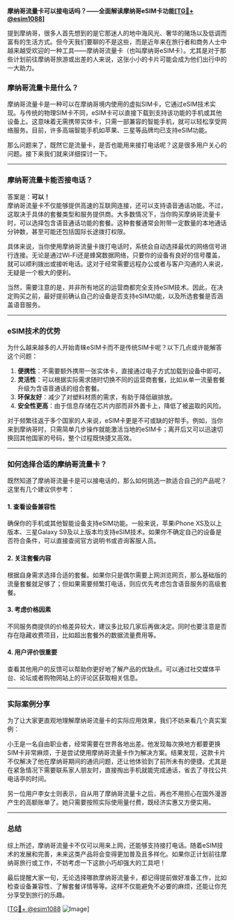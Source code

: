 **摩纳哥流量卡可以接电话吗？——全面解读摩纳哥eSIM卡功能[[TG💪+ @esim1088](https://t.me/s/esim1088)]**

提到摩纳哥，很多人首先想到的是它那迷人的地中海风光、奢华的赌场以及低调而富有的生活方式。但今天我们要聊的不是这些，而是近年来在旅行者和商务人士中越来越受欢迎的一种工具——摩纳哥流量卡（也叫摩纳哥eSIM卡）。尤其是对于那些计划前往摩纳哥旅游或出差的人来说，这张小小的卡片可能会成为他们出行中的一大助力。

### 摩纳哥流量卡是什么？

摩纳哥流量卡是一种可以在摩纳哥境内使用的虚拟SIM卡，它通过eSIM技术实现。与传统的物理SIM卡不同，eSIM卡可以直接下载到支持该功能的手机或其他设备上。这意味着无需携带实体卡，只需一部兼容的智能手机，就可以轻松享受网络服务。目前，许多高端智能手机如苹果、三星等品牌均已支持eSIM功能。

那么问题来了，既然它是流量卡，是否也能用来接打电话呢？这是很多用户关心的问题。接下来我们就来详细探讨一下。

---

### 摩纳哥流量卡能否接电话？

答案是：**可以！**  
摩纳哥流量卡不仅能够提供高速的互联网连接，还可以支持语音通话功能。不过，这取决于具体的套餐类型和服务提供商。大多数情况下，当你购买摩纳哥流量卡时，可以选择包含语音通话功能的套餐。这种套餐通常会附带一定数量的本地通话分钟数，甚至可能还包括国际长途拨打权限。

具体来说，当你使用摩纳哥流量卡拨打电话时，系统会自动选择最优的网络信号进行连接。无论是通过Wi-Fi还是蜂窝数据网络，只要你的设备有良好的信号覆盖，就可以顺利拨出或接听电话。这对于经常需要远程办公或者与客户沟通的人来说，无疑是一个极大的便利。

当然，需要注意的是，并非所有地区的运营商都完全支持eSIM技术。因此，在决定购买之前，最好提前确认自己的设备是否支持eSIM功能，以及所选套餐是否涵盖语音服务。

---

### eSIM技术的优势

为什么越来越多的人开始青睐eSIM卡而不是传统SIM卡呢？以下几点或许能解答这个问题：

1. **便携性**：不需要额外携带一张实体卡，直接通过电子方式加载到设备中即可。
2. **灵活性**：可以根据实际需求随时切换不同的运营商套餐，比如从单一流量套餐升级为含语音通话的组合套餐。
3. **环保友好**：减少了对塑料材质的需求，有助于降低碳排放。
4. **安全性更高**：由于信息存储在芯片内部而非外置卡上，降低了被盗取的风险。

对于频繁往返于多个国家的人来说，eSIM卡更是不可或缺的好帮手。例如，当你来到摩纳哥时，只需简单几步操作就能激活当地的eSIM卡；离开后又可以迅速切换回其他国家的号码，整个过程既快捷又高效。

---

### 如何选择合适的摩纳哥流量卡？

既然知道了摩纳哥流量卡是可以接电话的，那么如何挑选一款适合自己的产品呢？这里有几个建议供参考：

#### 1. 查看设备兼容性
确保你的手机或其他智能设备支持eSIM功能。一般来说，苹果iPhone XS及以上版本、三星Galaxy S9及以上版本均支持eSIM技术。如果你不确定自己的设备是否符合条件，可以直接查阅官方说明书或咨询客服人员。

#### 2. 关注套餐内容
根据自身需求选择合适的套餐。如果你只是偶尔需要上网浏览网页，那么基础版的流量套餐就足够了；但如果需要频繁打电话，则应优先考虑包含语音服务的高级套餐。

#### 3. 考虑价格因素
不同服务商提供的价格差异较大，建议多比较几家后再做决定。同时也要注意是否存在隐藏收费项目，比如超出套餐外的数据流量费用等。

#### 4. 用户评价很重要
查看其他用户的反馈可以帮助你更好地了解产品的优缺点。可以通过社交媒体平台、论坛或者购物网站上的评论区获取相关信息。

---

### 实际案例分享

为了让大家更直观地理解摩纳哥流量卡的实际应用效果，我们不妨来看几个真实案例：

小王是一名自由职业者，经常需要在世界各地出差。他发现每次换地方都要更换SIM卡非常麻烦，于是尝试使用摩纳哥流量卡作为解决方案。结果发现，这款卡片不仅解决了他在摩纳哥期间的通讯问题，还让他体验到了前所未有的便捷。尤其是在紧急情况下需要联系家人朋友时，直接掏出手机就能完成通话，省去了寻找公共电话亭的时间。

另一位用户李女士则表示，自从用了摩纳哥流量卡之后，再也不用担心在国外漫游产生的高额账单了。她只需要按照实际使用量付费，既经济实惠又方便实用。

---

### 总结

综上所述，摩纳哥流量卡不仅可以用来上网，还能够支持接打电话。随着eSIM技术的发展和完善，未来这类产品将会变得更加普及且多样化。如果你正计划前往摩纳哥旅行或工作，不妨考虑一下这款小巧却强大的工具吧！

最后提醒大家一句，无论选择哪款摩纳哥流量卡，都记得提前做好准备工作，比如检查设备兼容性、了解套餐详情等等。这样不仅能避免不必要的麻烦，还能让你充分享受到旅行的乐趣。

[[TG💪+ @esim1088](https://t.me/s/esim1088) ![Image](https://i.postimg.cc/4NQfJmqS/Snipaste-2025-05-13-00-14-12.png)]
